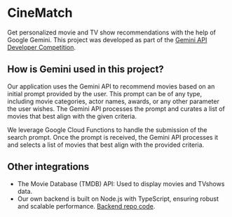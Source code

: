 # CineMatch

Get personalized movie and TV show recommendations with the help of Google Gemini. This project was developed as part of the [Gemini API Developer Competition](https://ai.google.dev/competition).
## How is Gemini used in this project?
Our application uses the Gemini API to recommend movies based on an initial prompt provided by the user. This prompt can be of any type, including movie categories, actor names, awards, or any other parameter the user wishes. The Gemini API processes the prompt and curates a list of movies that best align with the given criteria.

We leverage Google Cloud Functions to handle the submission of the search prompt. Once the prompt is received, the Gemini API processes it and selects a list of movies that best align with the provided criteria.
## Other integrations
- The Movie Database (TMDB) API: Used to display movies and TVshows data.
- Our own backend is built on Node.js with TypeScript, ensuring robust and scalable performance. [Backend repo code](https://github.com/FlutterPiaui/cloud_funtions).
